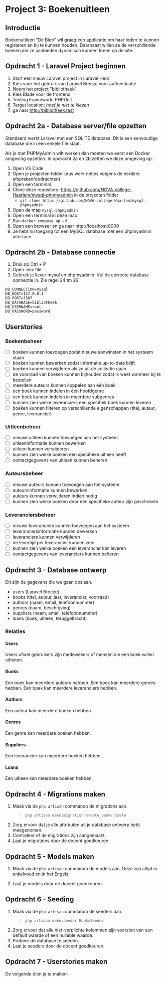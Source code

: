 # Project 3: Boekenuitleen

## Introductie

Boekenuitleen "De Bieb" wil graag een applicatie om haar leden te kunnen registeren en bij te kunnen houden. Daarnaast willen ze de verschillende boeken die ze aanbieden dynamisch kunnen tonen op de site.

## Opdracht 1 - Laravel Project beginnen

1. Start een nieuw Laravel project in Laravel Herd.
2. Kies voor het gebruik van Laravel Breeze voor authenticatie
3. Noem het project "bibliotheek"
4. Kies Blade voor de frontend
5. Testing Framework: PHPUnit
6. Target location: _hoef je niet te kiezen_
7. ga naar http://bibliotheek.test

## Opdracht 2a - Database server/file opzetten

Standaard werkt Laravel met een SQLITE database. Dit is een eenvoudige database die in een enkele file staat.

Als je met PHPMyAdmin wilt werken dan moeten we eerst een Docker omgeving opzetten. In opdracht 2a en 2b zetten we deze omgeving op.

1. Open VS Code
2. Open je projecten folder (dus werk netjes volgens de eerdere afspraken/opdrachten)
3. Open een terminal
4. Clone deze repository: https://github.com/NOVA-college-Haarlem/mysql-phpmyadmin in de projecten folder
    - `git clone https://github.com/NOVA-college-Haarlem/mysql-phpmyadmin`
5. Open de map `mysql-phpmyadmin`
6. Open een terminal in deze map
7. Run `docker compose up -d`
8. Open een browser en ga naar http://localhost:8000
9. Je hebt nu toegang tot een MySQL database met een phpmyadmin interface.

## Opdracht 2b - Database connectie

1. Druk op Ctrl + P
2. Open .env file
3. Gebruik je liever mysql en phpmyadmin. Vul de correcte database connectie in. Zie regel 24 tm 29

```
DB_CONNECTION=mysql
DB_HOST=127.0.0.1
DB_PORT=3307
DB_DATABASE=bibliotheek
DB_USERNAME=root
DB_PASSWORD=password
```

## Userstories

### Boekenbeheer
- [ ] boeken kunnen toevoegen zodat nieuwe aanwinsten in het systeem staan
- [ ] boeken kunnen bewerken zodat informatie up-to-date blijft
- [ ] boeken kunnen verwijderen als ze uit de collectie gaan
- [ ] de voorraad van boeken kunnen bijhouden zodat ik weet wanneer bij te bestellen
- [ ] meerdere auteurs kunnen koppelen aan één boek
- [ ] een boek kunnen indelen in één hoofdgenre
- [ ] een boek kunnen indelen in meerdere subgenres
- [ ] kunnen zien welke leveranciers een specifiek boek kunnen leveren
- [ ] boeken kunnen filteren op verschillende eigenschappen (titel, auteur, genre, leverancier)

### Uitleenbeheer
- [ ] nieuwe uitleen kunnen toevoegen aan het systeem
- [ ] uitleeninformatie kunnen bewerken
- [ ] uitleen kunnen verwijderen
- [ ] kunnen zien welke boeken een specifieke uitleen heeft
- [ ] contactgegevens van uitleen kunnen beheren

### Auteursbeheer  
- [ ] nieuwe auteurs kunnen toevoegen aan het systeem
- [ ] auteursinformatie kunnen bewerken
- [ ] auteurs kunnen verwijderen indien nodig
- [ ] kunnen zien welke boeken door een specifieke auteur zijn geschreven

### Leveranciersbeheer
- [ ] nieuwe leveranciers kunnen toevoegen aan het systeem
- [ ] leveranciersinformatie kunnen bewerken
- [ ] leveranciers kunnen verwijderen
- [ ] de levertijd per leverancier kunnen zien
- [ ] kunnen zien welke boeken een leverancier kan leveren
- [ ] contactgegevens van leveranciers kunnen beheren

## Opdracht 3 - Database ontwerp

Dit zijn de gegevens die we gaan opslaan.
- users (Laravel Breeze).
- books (titel, auteur, jaar, leverancier, voorraad)
- authors (naam, email, telefoonnummer)
- genres (naam, beschrijving)
- suppliers (naam, email, telefoonnummer)
- loans (boek, uitleen, teruggebracht)

### Relaties

#### Users
Users ofwel gebruikers zijn medewekers of mensen die een boek willen uitlenen.

#### Books
Een boek kan meerdere auteurs hebben.
Een boek kan meerdere genres hebben.
Een boek kan meerdere leveranciers hebben.

#### Authors
Een auteur kan meerdere boeken hebben.

#### Genres
Een genre kan meerdere boeken hebben.

#### Suppliers
Een leverancier kan meerdere boeken hebben.

#### Loans
Een uitleen kan meerdere boeken hebben.

## Opdracht 4 - Migrations maken

1. Maak via de `php artisan` commando de migrations aan. 
   > `php artisan make:migration create_books_table`
2. Zorg ervoor dat je alle attributen uit je database ontwerp hebt meegenomen.
3. Controleer of de migrations zijn aangemaakt.
4. Laat je migrations door de docent goedkeuren.

## Opdracht 5 - Models maken

1. Maak via de `php artisan` commando de models aan. Deze zijn altijd in enkelvoud en in het Engels.

2. Laat je models door de docent goedkeuren.

## Opdracht 6 - Seeding

1. Maak via de `php artisan` commando de seeders aan.
   > `php artisan make:seeder BooksSeeder`
2. Zorg ervoor dat alle niet-verplichte kolommen zijn voorzien van een default waarde of een nullable waarde.
3. Probeer de database te seeden.
4. Laat je seeders door de docent goedkeuren.

## Opdracht 7 - Userstories maken

De volgende dien je te maken:


